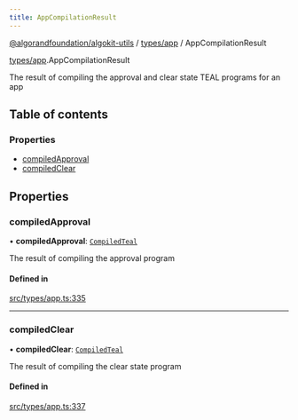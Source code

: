 ```yaml
---
title: AppCompilationResult
---
```


[@algorandfoundation/algokit-utils](/reference/algokit-utils-ts/api/readme/) / [types/app](/reference/algokit-utils-ts/api/modules/types_app/) / AppCompilationResult

[types/app](/reference/algokit-utils-ts/api/modules/types_app/).AppCompilationResult

The result of compiling the approval and clear state TEAL programs for an app

## Table of contents

### Properties

- [compiledApproval](#compiledapproval)
- [compiledClear](#compiledclear)

## Properties

### compiledApproval

• **compiledApproval**: [`CompiledTeal`]()

The result of compiling the approval program

#### Defined in

[src/types/app.ts:335](https://github.com/algorandfoundation/algokit-utils-ts/blob/main/src/types/app.ts#L335)

---

### compiledClear

• **compiledClear**: [`CompiledTeal`]()

The result of compiling the clear state program

#### Defined in

[src/types/app.ts:337](https://github.com/algorandfoundation/algokit-utils-ts/blob/main/src/types/app.ts#L337)
